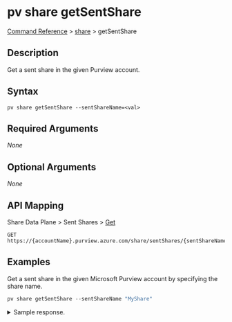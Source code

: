 # pv share getSentShare
[Command Reference](../../../README.md#command-reference) > [share](./main.md) > getSentShare

## Description
Get a sent share in the given Purview account.

## Syntax
```
pv share getSentShare --sentShareName=<val>
```

## Required Arguments
*None*

## Optional Arguments
*None*

## API Mapping
Share Data Plane > Sent Shares > [Get](https://docs.microsoft.com/en-us/rest/api/purview/sharedataplane/sent-shares/get)
```
GET https://{accountName}.purview.azure.com/share/sentShares/{sentShareName}
```

## Examples
Get a sent share in the given Microsoft Purview account by specifying the share name.
```powershell
pv share getSentShare --sentShareName "MyShare"
```


<details><summary>Sample response.</summary>
<p>

```json
{
    "id": "/sentShares/MyShare",
    "name": "MyShare",
    "properties": {
        "collection": {
            "referenceName": "djqn0b",
            "type": "CollectionReference"
        },
        "createdAt": "2022-09-01T08:12:48.408025Z",
        "description": "",
        "provisioningState": "Succeeded",
        "senderEmail": "tarifat@microsoft.com",
        "senderName": "Taygan Rifat",
        "senderTenantName": "Microsoft"
    },
    "shareKind": "InPlace",
    "type": "sentShares"
}
```
</p>
</details>

